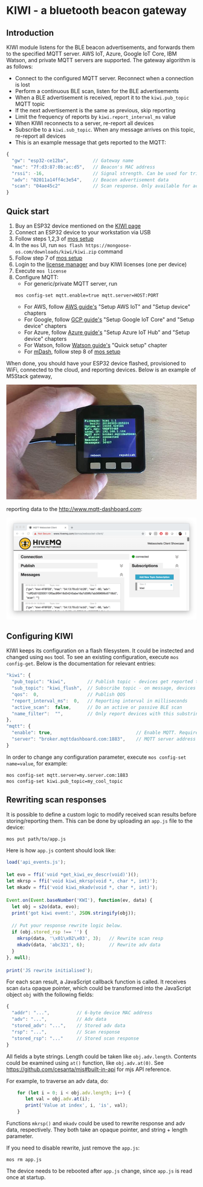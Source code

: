 # KIWI - a bluetooth beacon gateway

## Introduction

KIWI module listens for the BLE beacon advertisements, and forwards them to
the specified MQTT server. AWS IoT, Azure, Google IoT Core, IBM Watson,
and private MQTT servers are supported. The gateway algorithm is as follows:

- Connect to the configured MQTT server. Reconnect when a connection is lost
- Perform a continuous BLE scan, listen for the BLE advertisements
- When a BLE advertisement is received,
  report it to the `kiwi.pub_topic` MQTT topic
- If the next advertisement is the same as previous, skip reporting
- Limit the frequency of reports by `kiwi.report_interval_ms` value
- When KIWI reconnects to a server, re-report all devices
- Subscribe to a `kiwi.sub_topic`. When any message arrives on this topic, re-report all devices
- This is an example message that gets reported to the MQTT:

```javascript
{
  "gw": "esp32-ce12ba",         // Gateway name
  "mac": "7f:d3:87:0b:ac:d5",   // Beacon's MAC address
  "rssi": -16,                  // Signal strength. Can be used for triangulation
  "adv": "02011a14ff4c3e54",    // Beacon advertisement data
  "scan": "04ae45c2"            // Scan response. Only available for active scans
}
```

## Quick start

1. Buy an ESP32 device mentioned on the [KIWI page](/kiwi/)
2. Connect an ESP32 device to your workstation via USB
3. Follow steps 1,2,3 of [mos setup](https://mongoose-os.com/docs/quickstart/setup.md)
4. In the `mos` UI, run `mos flash https://mongoose-os.com/downloads/kiwi/kiwi.zip` command
5. Follow step 7 of [mos setup](https://mongoose-os.com/docs/quickstart/setup.md)
6. Login to the [license manager](https://license.mongoose-os.com) and buy KIWI licenses (one per device)
7. Execute `mos license`
8. Configure MQTT:
   - For generic/private MQTT server, run
   ```
   mos config-set mqtt.enable=true mqtt.server=HOST:PORT
   ```
   - For AWS, follow [AWS guide's](/docs/quickstart/cloud/aws.md) "Setup AWS IoT" and "Setup device" chapters
   - For Google, follow [GCP guide's](/docs/quickstart/cloud/google.md) "Setup Google IoT Core" and "Setup device" chapters
   - For Azure, follow [Azure guide's](/docs/quickstart/cloud/azure.md) "Setup Azure IoT Hub" and "Setup device" chapters
   - For Watson, follow [Watson guide's](/docs/quickstart/cloud/watson.md) "Quick setup" chapter
   - For [mDash](https://dash.mongoose-os.com), follow step 8 of [mos setup](https://mongoose-os.com/docs/quickstart/setup.md)

When done, you should have your ESP32 device flashed, provisioned to WiFi,
connected to the cloud, and reporting devices. Below is an example
of M5Stack gateway,

![m5stack gateway](images/demo2.png)

reporting data to the http://www.mqtt-dashboard.com:

![m5stack gateway](images/demo1.png)


## Configuring KIWI

KIWI keeps its configuration on a flash filesystem. It could be instected
and changed using `mos` tool. To see an existing configuration,
execute `mos config-get`. Below is the documentation for relevant entries:

```javascript
"kiwi": {
  "pub_topic": "kiwi",        // Publish topic - devices get reported to it
  "sub_topic": "kiwi_flush",  // Subscribe topic - on message, devices are re-reported
  "qos":  0,                  // Publish QOS
  "report_interval_ms":  0,   // Reporting interval in milliseconds
  "active_scan":  false,      // Do an active or passive BLE scan
  "name_filter":  "",         // Only report devices with this substring in the name
},
"mqtt": {
  "enable": true,                               // Enable MQTT. Requires a license
  "server": "broker.mqttdashboard.com:1883",    // MQTT server address
}
```

In order to change any configuration parameter, execute `mos config-set name=value`, for example:

```
mos config-set mqtt.server=my.server.com:1883
mos config-set kiwi.pub_topic=my_cool_topic
```


## Rewriting scan responses

It is possible to define a custom logic to modify received scan results
before storing/reporting them. This can be done by uploading an `app.js`
file to the device:

```
mos put path/to/app.js
```

Here is how `app.js` content should look like:

```javascript
load('api_events.js');

let evo = ffi('void *get_kiwi_ev_descr(void)')();
let mkrsp = ffi('void kiwi_mkrsp(void *, char *, int)');  
let mkadv = ffi('void kiwi_mkadv(void *, char *, int)');

Event.on(Event.baseNumber('KWI'), function(ev, data) {
  let obj = s2o(data, evo);
  print('got kiwi event:', JSON.stringify(obj));

  // Put your response rewrite logic below.
  if (obj.stored_rsp !== '') {
    mkrsp(data, '\x01\x02\x03', 3);   // Rewrite scan resp
    mkadv(data, 'abc321', 6);         // Rewrite adv data
  }
}, null);

print('JS rewrite initialised');
```

For each scan result, a JavaScript callback function is called.
It receives scan `data` opaque pointer, which could be transformed into the
JavaScript object `obj` with the following fields:

```javascript
{
  "addr": "...",          // 6-byte device MAC address
  "adv": "...",           // Adv data
  "stored_adv": "...",    // Stored adv data
  "rsp": "...",           // Scan response
  "stored_rsp": "..."     // Stored scan response
}
```

All fields a byte strings. Length could be taken like `obj.adv.length`.
Contents could be examined using `at()` function, like `obj.adv.at(0)`.
See https://github.com/cesanta/mjs#built-in-api for mjs API reference.

For example, to traverse an adv data, do:

```javascript
    for (let i = 0; i < obj.adv.length; i++) {
       let val = obj.adv.at(i);
       print('Value at index', i, 'is', val);
    }
```


Functions `mkrsp()` and `mkadv` could be used to rewrite response and adv
data, respectively. They both take an opaque pointer, and string + length
parameter.

If you need to disable rewrite, just remove the `app.js`:
```
mos rm app.js
```

The device needs to be rebooted after `app.js` change, since `app.js` is
read once at startup.
